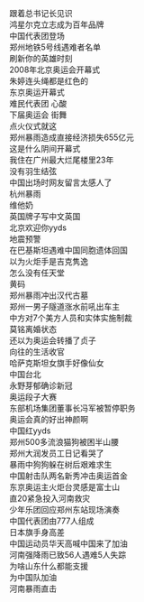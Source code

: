 跟着总书记长见识  
鸿星尔克立志成为百年品牌  
中国代表团登场  
郑州地铁5号线遇难者名单  
刷新你的英雄时刻  
2008年北京奥运会开幕式  
朱婷连头绳都是红色的  
东京奥运开幕式  
难民代表团 心酸  
下届奥运会 街舞  
点火仪式就这  
郑州暴雨造成直接经济损失655亿元  
这是什么阴间开幕式  
我住在广州最大烂尾楼里23年  
没有羽生结弦  
中国出场时网友留言太感人了  
杭州暴雨  
维他奶  
英国牌子写中文英国  
北京欢迎你yyds  
地震预警  
在巴基斯坦遇难中国同胞遗体回国  
以为火炬手是吉克隽逸  
怎么没有任天堂  
黄码  
郑州暴雨冲出汉代古墓  
郑州一男子隧道涨水前吼出车主  
中方对7个美方人员和实体实施制裁  
莫铭离婚状态  
还以为奥运会转播了贞子  
向往的生活收官  
哈萨克斯坦女旗手好像仙女  
中国台北  
永野芽郁确诊新冠  
奥运段子大赛  
东部机场集团董事长冯军被暂停职务  
奥运会真的好出神颜啊  
中国红yyds  
郑州500多流浪猫狗被困半山腰  
郑州大润发员工日记看哭了  
暴雨中狗狗躲在树后艰难求生  
中国射击队两名新秀冲击奥运首金  
东京奥运主火炬台灵感是富士山  
直20紧急投入河南救灾  
少年乐团回应郑州东站现场演奏  
中国代表团由777人组成  
日本旗手身高差  
中国运动员华天高喊中国来了加油  
河南强降雨已致56人遇难5人失踪  
为啥山东什么都能支援  
为中国队加油  
河南暴雨直击  
